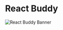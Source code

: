 # React Buddy

![React Buddy Banner](https://github.com/react-buddy/.github/blob/main/profile/banner.png)